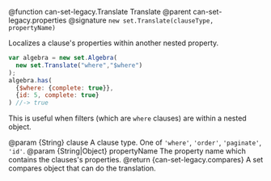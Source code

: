 @function can-set-legacy.Translate Translate
@parent can-set-legacy.properties
@signature `new set.Translate(clauseType, propertyName)`

Localizes a clause's properties within another nested property.

```js
var algebra = new set.Algebra(
  new set.Translate("where","$where")
);
algebra.has(
  {$where: {complete: true}},
  {id: 5, complete: true}
) //-> true
```

This is useful when filters (which are `where` clauses) are
within a nested object.

  @param {String} clause A clause type.  One of `'where'`, `'order'`, `'paginate'`, `'id'`.
  @param {String|Object} propertyName The property name which contains the clauses's properties.
  @return {can-set-legacy.compares} A set compares object that can do the translation.
